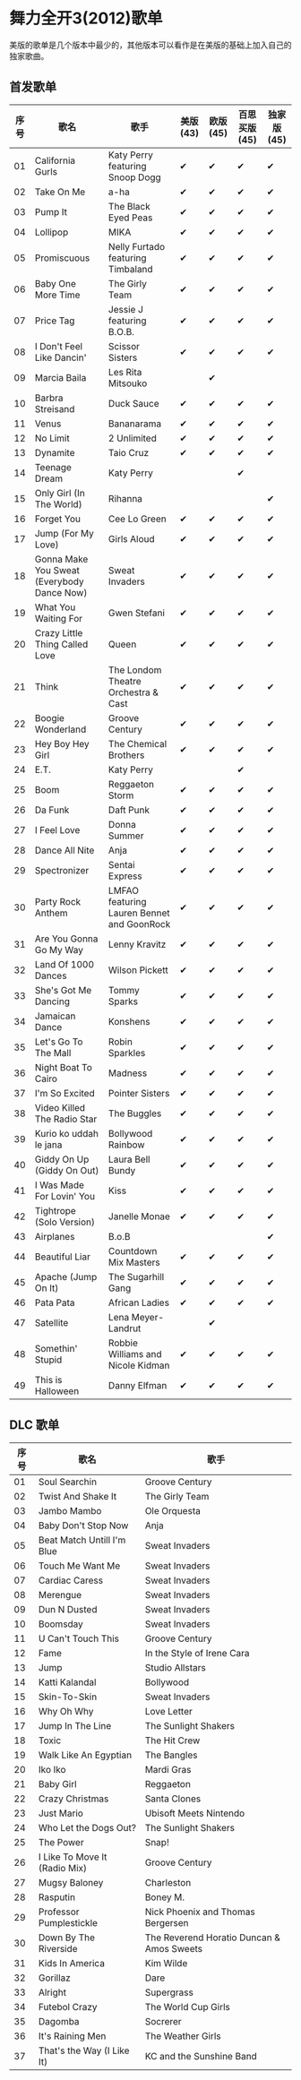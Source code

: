 # 舞力全开3(2012)歌单

美版的歌单是几个版本中最少的，其他版本可以看作是在美版的基础上加入自己的独家歌曲。


## 首发歌单

| 序号 | 歌名 | 歌手 | 美版(43) | 欧版(45) | 百思买版(45) | 独家版(45) |
| --- | --- | --- | --- | --- | --- | --- |
| 01 | California Gurls | Katy Perry featuring Snoop Dogg | ✔ | ✔ | ✔ | ✔ |
| 02 | Take On Me | a-ha | ✔ | ✔ | ✔ | ✔ |
| 03 | Pump It | The Black Eyed Peas | ✔ | ✔ | ✔ | ✔ |
| 04 | Lollipop | MIKA | ✔ | ✔ | ✔ | ✔ |
| 05 | Promiscuous | Nelly Furtado featuring Timbaland | ✔ | ✔ | ✔ | ✔ |
| 06 | Baby One More Time | The Girly Team | ✔ | ✔ | ✔ | ✔ |
| 07 | Price Tag | Jessie J featuring B.O.B. | ✔ | ✔ | ✔ | ✔ |
| 08 | I Don't Feel Like Dancin' | Scissor Sisters | ✔ | ✔ | ✔ | ✔ |
| 09 | Marcia Baila | Les Rita Mitsouko | | ✔ | | |
| 10 | Barbra Streisand | Duck Sauce | ✔ | ✔ | ✔ | ✔ |
| 11 | Venus | Bananarama | ✔ | ✔ | ✔ | ✔ |
| 12 | No Limit | 2 Unlimited | ✔ | ✔ | ✔ | ✔ |
| 13 | Dynamite | Taio Cruz | ✔ | ✔ | ✔ | ✔ |
| 14 | Teenage Dream | Katy Perry | | | ✔ | |
| 15 | Only Girl (In The World) | Rihanna | | | | ✔ |
| 16 | Forget You | Cee Lo Green | ✔ | ✔ | ✔ | ✔ | ✔ |
| 17 | Jump (For My Love) | Girls Aloud | ✔ | ✔ | ✔ | ✔ |
| 18 | Gonna Make You Sweat (Everybody Dance Now) | Sweat Invaders | ✔ | ✔ | ✔ | ✔ |
| 19 | What You Waiting For | Gwen Stefani | ✔ | ✔ | ✔ | ✔ |
| 20 | Crazy Little Thing Called Love | Queen | ✔ | ✔ | ✔ | ✔ |
| 21 | Think | The Londom Theatre Orchestra & Cast | ✔ | ✔ | ✔ | ✔ |
| 22 | Boogie Wonderland | Groove Century | ✔ | ✔ | ✔ | ✔ |
| 23 | Hey Boy Hey Girl | The Chemical Brothers | ✔ | ✔ | ✔ | ✔ |
| 24 | E.T. | Katy Perry | | | ✔ | |
| 25 | Boom | Reggaeton Storm | ✔ | ✔ | ✔ | ✔ |
| 26 | Da Funk | Daft Punk | ✔ | ✔ | ✔ | ✔ |
| 27 | I Feel Love | Donna Summer | ✔ | ✔ | ✔ | ✔ |
| 28 | Dance All Nite | Anja | ✔ | ✔ | ✔ | ✔ |
| 29 | Spectronizer | Sentai Express | ✔ | ✔ | ✔ | ✔ |
| 30 | Party Rock Anthem | LMFAO featuring Lauren Bennet and GoonRock | ✔ | ✔ | ✔ | ✔ |
| 31 | Are You Gonna Go My Way | Lenny Kravitz | ✔ | ✔ | ✔ | ✔ |
| 32 | Land Of 1000 Dances | Wilson Pickett | ✔ | ✔ | ✔ | ✔ |
| 33 | She's Got Me Dancing | Tommy Sparks | ✔ | ✔ | ✔ | ✔ |
| 34 | Jamaican Dance | Konshens | ✔ | ✔ | ✔ | ✔ |
| 35 | Let's Go To The Mall | Robin Sparkles | ✔ | ✔ | ✔ | ✔ |
| 36 | Night Boat To Cairo | Madness | ✔ | ✔ | ✔ | ✔ |
| 37 | I'm So Excited | Pointer Sisters | ✔ | ✔ | ✔ | ✔ |
| 38 | Video Killed The Radio Star | The Buggles | ✔ | ✔ | ✔ | ✔ |
| 39 | Kurio ko uddah le jana | Bollywood Rainbow | ✔ | ✔ | ✔ | ✔ |
| 40 | Giddy On Up (Giddy On Out) | Laura Bell Bundy | ✔ | ✔ | ✔ | ✔ |
| 41 | I Was Made For Lovin' You | Kiss | ✔ | ✔ | ✔ | ✔ |
| 42 | Tightrope (Solo Version) | Janelle Monae | ✔ | ✔ | ✔ | ✔ |
| 43 | Airplanes | B.o.B | | | | ✔ |
| 44 | Beautiful Liar | Countdown Mix Masters | ✔ | ✔ | ✔ | ✔ |
| 45 | Apache (Jump On It) | The Sugarhill Gang | ✔ | ✔ | ✔ | ✔ |
| 46 | Pata Pata | African Ladies | ✔ | ✔ | ✔ | ✔ |
| 47 | Satellite | Lena Meyer-Landrut | | ✔ | | |
| 48 | Somethin' Stupid | Robbie Williams and Nicole Kidman | ✔ | ✔ | ✔ | ✔ |
| 49 | This is Halloween | Danny Elfman | ✔ | ✔ | ✔ | ✔ |


## DLC 歌单

| 序号 | 歌名 | 歌手 |
| --- | --- | --- |
| 01 | Soul Searchin | Groove Century |
| 02 | Twist And Shake It | The Girly Team |
| 03 | Jambo Mambo | Ole Orquesta |
| 04 | Baby Don't Stop Now | Anja |
| 05 | Beat Match Untill I'm Blue | Sweat Invaders |
| 06 | Touch Me Want Me | Sweat Invaders |
| 07 | Cardiac Caress | Sweat Invaders |
| 08 | Merengue | Sweat Invaders |
| 09 | Dun N Dusted | Sweat Invaders |
| 10 | Boomsday | Sweat Invaders |
| 11 | U Can't Touch This | Groove Century |
| 12 | Fame | In the Style of Irene Cara |
| 13 | Jump | Studio Allstars |
| 14 | Katti Kalandal | Bollywood |
| 15 | Skin-To-Skin | Sweat Invaders |
| 16 | Why Oh Why | Love Letter |
| 17 | Jump In The Line | The Sunlight Shakers |
| 18 | Toxic | The Hit Crew |
| 19 | Walk Like An Egyptian | The Bangles |
| 20 | Iko Iko | Mardi Gras |
| 21 | Baby Girl | Reggaeton |
| 22 | Crazy Christmas | Santa Clones |
| 23 | Just Mario | Ubisoft Meets Nintendo |
| 24 | Who Let the Dogs Out? | The Sunlight Shakers |
| 25 | The Power | Snap! |
| 26 | I Like To Move It (Radio Mix) | Groove Century |
| 27 | Mugsy Baloney | Charleston |
| 28 | Rasputin | Boney M. |
| 29 | Professor Pumplestickle | Nick Phoenix and Thomas Bergersen |
| 30 | Down By The Riverside | The Reverend Horatio Duncan & Amos Sweets |
| 31 | Kids In America | Kim Wilde |
| 32 | Gorillaz |Dare | 
| 33 | Alright | Supergrass |
| 34 | Futebol Crazy | The World Cup Girls |
| 35 | Dagomba | Socrerer |
| 36 | It's Raining Men | The Weather Girls |
| 37 | That's the Way (I Like It) | KC and the Sunshine Band |

